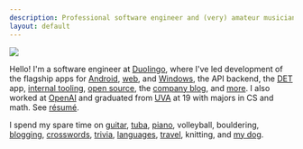```yaml
---
description: Professional software engineer and (very) amateur musician in Pittsburgh, PA.
layout: default
---
```


<img src="/img/tuba-rect-200.jpg" class="avatar right">

Hello! I'm a software engineer at [Duolingo](https://en.wikipedia.org/wiki/Duolingo), where I've led development of the flagship apps for [Android](https://blog.duolingo.com/migrating-duolingos-android-app-to-100-kotlin/), [web](https://www.duolingo.com/), and [Windows](https://apps.microsoft.com/detail/9wzdncrcv5xn), the API backend, the [DET](https://englishtest.duolingo.com/) app, [internal tooling](https://blog.duolingo.com/open-sourcing-metasearch-our-one-tool-to-search-them-all/), [open source](https://github.com/duolingo/), the [company blog](https://blog.duolingo.com/), and [more](/img/pit-wifi.png). I also worked at [OpenAI](https://en.wikipedia.org/wiki/OpenAI) and graduated from [UVA](https://en.wikipedia.org/wiki/University_of_Virginia) at 19 with majors in CS and math. See [résumé](/resume).

I spend my spare time on [guitar](/musescore-tab), [tuba](https://en.wikipedia.org/wiki/East_Winds_Symphonic_Band), [piano](https://soundcloud.com/artnc), volleyball, bouldering, [blogging](/blog), [crosswords](https://www.crosswordtournament.com/2023/standings/rank.htm), [trivia](https://learnedleague.com/profiles.php?91076), [languages](https://www.duolingo.com/profile/artnc), [travel](/camino-de-santiago), knitting, and [my dog](/img/snorlax.jpg).
